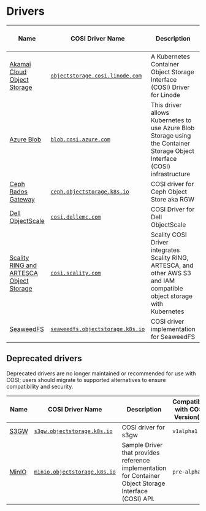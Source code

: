 # Drivers

| Name                                                                           | COSI Driver Name                                                                       | Description                                                                                                                | Compatible with COSI Version(s) |
| ------------------------------------------------------------------------------ | -------------------------------------------------------------------------------------- | -------------------------------------------------------------------------------------------------------------------------- | ------------------------------- |
| [Akamai Cloud Object Storage](https://www.linode.com/products/object-storage/) | [`objectstorage.cosi.linode.com`](https://github.com/linode/linode-cosi-driver)        | A Kubernetes Container Object Storage Interface (COSI) Driver for Linode                                                   | `v1alpha1`                      |
| [Azure Blob](https://azure.microsoft.com/en-us/products/storage/blobs)         | [`blob.cosi.azure.com`](https://github.com/Azure/azure-cosi-driver)                    | This driver allows Kubernetes to use Azure Blob Storage using the Container Storage Object Interface (COSI) infrastructure | `v1alpha1`                      |
| [Ceph Rados Gateway](https://docs.ceph.com/en/latest/radosgw/)                 | [`ceph.objectstorage.k8s.io`](https://github.com/ceph/ceph-cosi)                       | COSI driver for Ceph Object Store aka RGW                                                                                  | `v1alpha1`                      |
| [Dell ObjectScale](https://www.dell.com/en-us/dt/storage/objectscale.htm)      | [`cosi.dellemc.com`](https://github.com/dell/cosi)                                     | COSI Driver for Dell ObjectScale                                                                                           | `v1alpha1`                      |
| [Scality RING and ARTESCA Object Storage](https://www.scality.com/)            | [`cosi.scality.com`](https://github.com/scality/cosi-driver)                           | Scality COSI Driver integrates Scality RING, ARTESCA, and other AWS S3 and IAM compatible object storage with Kubernetes   | `v1alpha1`                      |
| [SeaweedFS](https://seaweedfs.github.io)                                       | [`seaweedfs.objectstorage.k8s.io`](https://github.com/seaweedfs/seaweedfs-cosi-driver) | COSI driver implementation for SeaweedFS                                                                                   | `v1alpha1`                      |

## Deprecated drivers

Deprecated drivers are no longer maintained or recommended for use with COSI; users should migrate to supported alternatives to ensure compatibility and security.

| Name                      | COSI Driver Name                                                                        | Description                                                                                             | Compatible with COSI Version(s) |
| ------------------------- | --------------------------------------------------------------------------------------- | ------------------------------------------------------------------------------------------------------- | ------------------------------- |
| [S3GW](https://s3gw.tech) | [`s3gw.objectstorage.k8s.io`](https://github.com/s3gw-tech/s3gw-cosi-driver)            | COSI driver for s3gw                                                                                    | `v1alpha1`                      |
| [MinIO](https://min.io)   | [`minio.objectstorage.k8s.io`](https://github.com/kubernetes-retired/cosi-driver-minio) | Sample Driver that provides reference implementation for Container Object Storage Interface (COSI) API. | `pre-alpha`                     |
